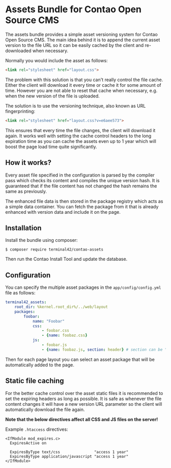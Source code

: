 # Assets Bundle for Contao Open Source CMS

The assets bundle provides a simple asset versioning system for Contao Open Source CMS. The main idea
behind it is to append the current asset version to the file URL so it can be easily cached by the client
and re-downloaded when necessary.

Normally you would include the asset as follows:

```html
<link rel="stylesheet" href="layout.css">
```

The problem with this solution is that you can't really control the file cache. Either the client will
download it every time or cache it for some amount of time. However you are not able to reset that cache
when necessary, e.g. when the new version of the file is uploaded.

The solution is to use the versioning technique, also known as URL fingerprinting:

```html
<link rel="stylesheet" href="layout.css?v=e6aee573">
```

This ensures that every time the file changes, the client will download it again. It works well with
setting the cache control headers to the long expiration time as you can cache the assets even up to 1 year
which will boost the page load time quite significantly.


## How it works?

Every asset file specified in the configuration is parsed by the compiler pass which checks its content
and compiles the unique version hash. It is guaranteed that if the file content has not changed the hash
remains the same as previously.

The enhanced file data is then stored in the package registry which acts as a simple data container. 
You can fetch the package from it that is already enhanced with version data and include it on the page.


## Installation

Install the bundle using composer:

```
$ composer require terminal42/contao-assets
```

Then run the Contao Install Tool and update the database.


## Configuration

You can specify the multiple asset packages in the `app/config/config.yml` file as follows: 

```yml
terminal42_assets:
    root_dir: %kernel.root_dir%/../web/layout
    packages:
        foobar:
            name: "Foobar"
            css:
                - foobar.css
                - {name: foobaz.css}
            js:
                - foobar.js
                - {name: foobaz.js, section: header} # section can be "header" or "footer"
```

Then for each page layout you can select an asset package that will be automatically added to the page.


## Static file caching

For the better cache control over the asset static files it is recommended to set the expiring headers as long
as possible. It is safe as whenever the file content changes it will have a new version URL parameter so the client
will automatically download the file again.

**Note that the below directives affect all CSS and JS files on the server!**

Example `.htaccess` directives:

```htaccess
<IfModule mod_expires.c>
  ExpiresActive on
  
  ExpiresByType text/css               "access 1 year"
  ExpiresByType application/javascript "access 1 year"
</IfModule>
```
